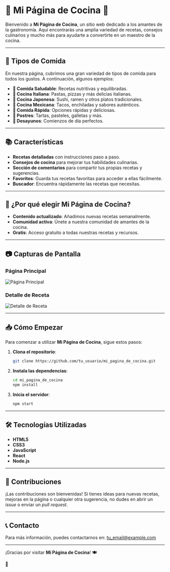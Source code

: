 # 🍴 Mi Página de Cocina 🍰

Bienvenido a **Mi Página de Cocina**, un sitio web dedicado a los amantes de la gastronomía. Aquí encontrarás una amplia variedad de recetas, consejos culinarios y mucho más para ayudarte a convertirte en un maestro de la cocina.

---

## 🍲 Tipos de Comida

En nuestra página, cubrimos una gran variedad de tipos de comida para todos los gustos. A continuación, algunos ejemplos:

- **🥗 Comida Saludable**: Recetas nutritivas y equilibradas.
- **🍝 Cocina Italiana**: Pastas, pizzas y más delicias italianas.
- **🍣 Cocina Japonesa**: Sushi, ramen y otros platos tradicionales.
- **🌮 Cocina Mexicana**: Tacos, enchiladas y sabores auténticos.
- **🍔 Comida Rápida**: Opciones rápidas y deliciosas.
- **🍰 Postres**: Tartas, pasteles, galletas y más.
- **🍳 Desayunos**: Comienzos de día perfectos.

---

## 📚 Características

- **Recetas detalladas** con instrucciones paso a paso.
- **Consejos de cocina** para mejorar tus habilidades culinarias.
- **Sección de comentarios** para compartir tus propias recetas y sugerencias.
- **Favoritos**: Guarda tus recetas favoritas para acceder a ellas fácilmente.
- **Buscador**: Encuentra rápidamente las recetas que necesitas.

---

## 🌟 ¿Por qué elegir Mi Página de Cocina?

- **Contenido actualizado**: Añadimos nuevas recetas semanalmente.
- **Comunidad activa**: Únete a nuestra comunidad de amantes de la cocina.
- **Gratis**: Acceso gratuito a todas nuestras recetas y recursos.

---

## 📷 Capturas de Pantalla

### Página Principal
![Página Principal](url_de_la_imagen_de_la_pagina_principal)

### Detalle de Receta
![Detalle de Receta](url_de_la_imagen_de_detalle_de_receta)

---

## 📥 Cómo Empezar

Para comenzar a utilizar **Mi Página de Cocina**, sigue estos pasos:

1. **Clona el repositorio**:
    ```sh
    git clone https://github.com/tu_usuario/mi_pagina_de_cocina.git
    ```
2. **Instala las dependencias**:
    ```sh
    cd mi_pagina_de_cocina
    npm install
    ```
3. **Inicia el servidor**:
    ```sh
    npm start
    ```

---

## 🛠 Tecnologías Utilizadas

- **HTML5**
- **CSS3**
- **JavaScript**
- **React**
- **Node.js**

---

## 🤝 Contribuciones

¡Las contribuciones son bienvenidas! Si tienes ideas para nuevas recetas, mejoras en la página o cualquier otra sugerencia, no dudes en abrir un _issue_ o enviar un _pull request_.

---

## 📞 Contacto

Para más información, puedes contactarnos en: [tu_email@example.com](mailto:tu_email@example.com)

---

¡Gracias por visitar **Mi Página de Cocina**! 🍽️

:foot:

